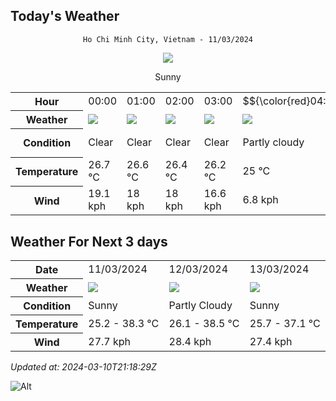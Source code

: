 ## Today's Weather
<div align="center">

`Ho Chi Minh City, Vietnam - 11/03/2024`

<img src="https://cdn.weatherapi.com/weather/64x64/day/113.png"/>

Sunny

</div>


<table>
    <tr>
        <th>Hour</th>
          <td>00:00</div>   <td>01:00</div>   <td>02:00</div>   <td>03:00</div>   <td>$${\color{red}04:00}$$</td>   <td>05:00</div>   <td>06:00</div>   <td>07:00</div>   <td>08:00</div>   <td>09:00</div>   <td>10:00</div>   <td>11:00</div>   <td>12:00</div>   <td>13:00</div>   <td>14:00</div>   <td>15:00</div>   <td>16:00</div>   <td>17:00</div>   <td>18:00</div>   <td>19:00</div>   <td>20:00</div>   <td>21:00</div>   <td>22:00</div>   <td>23:00</div> 
    </tr>
    <tr>
        <th>Weather</th>
        <td><img src="https://cdn.weatherapi.com/weather/64x64/night/113.png"></img></td><td><img src="https://cdn.weatherapi.com/weather/64x64/night/113.png"></img></td><td><img src="https://cdn.weatherapi.com/weather/64x64/night/113.png"></img></td><td><img src="https://cdn.weatherapi.com/weather/64x64/night/113.png"></img></td><td><img src="https://cdn.weatherapi.com/weather/64x64/night/116.png"></img></td><td><img src="https://cdn.weatherapi.com/weather/64x64/night/113.png"></img></td><td><img src="https://cdn.weatherapi.com/weather/64x64/night/116.png"></img></td><td><img src="https://cdn.weatherapi.com/weather/64x64/day/116.png"></img></td><td><img src="https://cdn.weatherapi.com/weather/64x64/day/116.png"></img></td><td><img src="https://cdn.weatherapi.com/weather/64x64/day/113.png"></img></td><td><img src="https://cdn.weatherapi.com/weather/64x64/day/113.png"></img></td><td><img src="https://cdn.weatherapi.com/weather/64x64/day/113.png"></img></td><td><img src="https://cdn.weatherapi.com/weather/64x64/day/113.png"></img></td><td><img src="https://cdn.weatherapi.com/weather/64x64/day/113.png"></img></td><td><img src="https://cdn.weatherapi.com/weather/64x64/day/113.png"></img></td><td><img src="https://cdn.weatherapi.com/weather/64x64/day/113.png"></img></td><td><img src="https://cdn.weatherapi.com/weather/64x64/day/113.png"></img></td><td><img src="https://cdn.weatherapi.com/weather/64x64/day/113.png"></img></td><td><img src="https://cdn.weatherapi.com/weather/64x64/day/113.png"></img></td><td><img src="https://cdn.weatherapi.com/weather/64x64/night/113.png"></img></td><td><img src="https://cdn.weatherapi.com/weather/64x64/night/113.png"></img></td><td><img src="https://cdn.weatherapi.com/weather/64x64/night/113.png"></img></td><td><img src="https://cdn.weatherapi.com/weather/64x64/night/113.png"></img></td><td><img src="https://cdn.weatherapi.com/weather/64x64/night/116.png"></img></td>
    </tr>
    <tr>
        <th>Condition</th>
        <td width="200px">Clear </td><td width="200px">Clear </td><td width="200px">Clear </td><td width="200px">Clear </td><td width="200px">Partly cloudy</td><td width="200px">Clear </td><td width="200px">Partly Cloudy </td><td width="200px">Partly Cloudy </td><td width="200px">Partly Cloudy </td><td width="200px">Sunny</td><td width="200px">Sunny</td><td width="200px">Sunny</td><td width="200px">Sunny</td><td width="200px">Sunny</td><td width="200px">Sunny</td><td width="200px">Sunny</td><td width="200px">Sunny</td><td width="200px">Sunny</td><td width="200px">Sunny</td><td width="200px">Clear </td><td width="200px">Clear </td><td width="200px">Clear </td><td width="200px">Clear </td><td width="200px">Partly Cloudy </td>
    </tr>
    <tr>
        <th>Temperature</th>
        <td>26.7 °C</td><td>26.6 °C</td><td>26.4 °C</td><td>26.2 °C</td><td>25 °C</td><td>25.6 °C</td><td>25.2 °C</td><td>26.1 °C</td><td>28.2 °C</td><td>30.6 °C</td><td>32.9 °C</td><td>35 °C</td><td>36.6 °C</td><td>38.1 °C</td><td>38.3 °C</td><td>37.2 °C</td><td>35.2 °C</td><td>33.3 °C</td><td>31 °C</td><td>28.9 °C</td><td>28.1 °C</td><td>27.7 °C</td><td>27.5 °C</td><td>27.1 °C</td>
    </tr>
    <tr>
        <th>Wind</th>
        <td>19.1 kph</td><td>18 kph</td><td>18 kph</td><td>16.6 kph</td><td>6.8 kph</td><td>11.9 kph</td><td>9.4 kph</td><td>9.7 kph</td><td>11.5 kph</td><td>10.8 kph</td><td>9.4 kph</td><td>7.6 kph</td><td>5.8 kph</td><td>1.8 kph</td><td>10.4 kph</td><td>23 kph</td><td>27.7 kph</td><td>27.7 kph</td><td>25.2 kph</td><td>24.1 kph</td><td>20.9 kph</td><td>20.5 kph</td><td>21.6 kph</td><td>21.6 kph</td>
    </tr>
</table>


## Weather For Next 3 days


<table>
    <tr>
        <th>Date</th>
        <td>11/03/2024</td><td>12/03/2024</td><td>13/03/2024</td>
    </tr>
    <tr>
        <th>Weather</th>
        <td><img src="https://cdn.weatherapi.com/weather/64x64/day/113.png"></img></td><td><img src="https://cdn.weatherapi.com/weather/64x64/day/116.png"></img></td><td><img src="https://cdn.weatherapi.com/weather/64x64/day/113.png"></img></td>
    </tr>
    <tr>
        <th>Condition</th>
        <td width="200px">Sunny</td><td width="200px">Partly Cloudy </td><td width="200px">Sunny</td>
    </tr>
    <tr>
        <th>Temperature</th>
        <td>25.2 -  38.3 °C</td><td>26.1 -  38.5 °C</td><td>25.7 -  37.1 °C</td>
    </tr>
    <tr>
        <th>Wind</th>
        <td>27.7 kph</td><td>28.4 kph</td><td>27.4 kph</td>
    </tr>
</table>


*Updated at: 2024-03-10T21:18:29Z*

![Alt](https://repobeats.axiom.co/api/embed/7d451ae2cdef1648d2e14e5cc714356b2ebae209.svg "Repobeats analytics image")